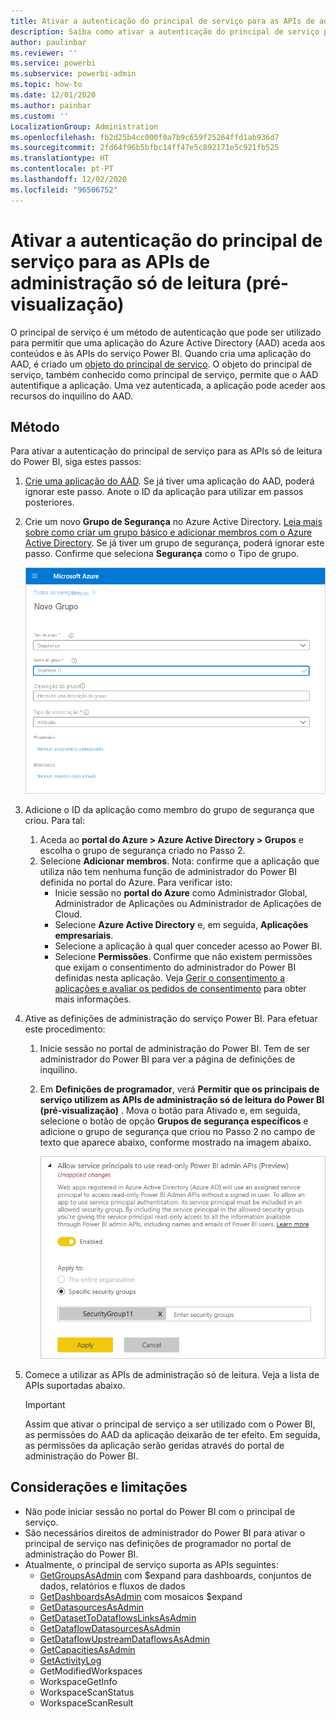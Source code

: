 ```yaml
---
title: Ativar a autenticação do principal de serviço para as APIs de administração só de leitura (pré-visualização)
description: Saiba como ativar a autenticação do principal de serviço para permitir a utilização das APIs de administração só de leitura.
author: paulinbar
ms.reviewer: ''
ms.service: powerbi
ms.subservice: powerbi-admin
ms.topic: how-to
ms.date: 12/01/2020
ms.author: painbar
ms.custom: ''
LocalizationGroup: Administration
ms.openlocfilehash: fb2d25b4cc000f0a7b9c659f25264ffd1ab936d7
ms.sourcegitcommit: 2fd64f96b5bfbc14ff47e5c892171e5c921fb525
ms.translationtype: HT
ms.contentlocale: pt-PT
ms.lasthandoff: 12/02/2020
ms.locfileid: "96506752"
---
```

# <a name="enable-service-principle-authentication-for-read-only-admin-apis-preview"></a>Ativar a autenticação do principal de serviço para as APIs de administração só de leitura (pré-visualização)

O principal de serviço é um método de autenticação que pode ser utilizado para permitir que uma aplicação do Azure Active Directory (AAD) aceda aos conteúdos e às APIs do serviço Power BI.
Quando cria uma aplicação do AAD, é criado um [objeto do principal de serviço](https://docs.microsoft.com/azure/active-directory/develop/app-objects-and-service-principals#service-principal-object). O objeto do principal de serviço, também conhecido como principal de serviço, permite que o AAD autentifique a aplicação. Uma vez autenticada, a aplicação pode aceder aos recursos do inquilino do AAD.

## <a name="method"></a>Método

Para ativar a autenticação do principal de serviço para as APIs só de leitura do Power BI, siga estes passos:

1. [Crie uma aplicação do AAD](https://docs.microsoft.com/azure/active-directory/develop/howto-create-service-principal-portal). Se já tiver uma aplicação do AAD, poderá ignorar este passo. Anote o ID da aplicação para utilizar em passos posteriores. 
2. Crie um novo **Grupo de Segurança** no Azure Active Directory. [Leia mais sobre como criar um grupo básico e adicionar membros com o Azure Active Directory](https://docs.microsoft.com/azure/active-directory/fundamentals/active-directory-groups-create-azure-portal). Se já tiver um grupo de segurança, poderá ignorar este passo.
    Confirme que seleciona **Segurança** como o Tipo de grupo.

    ![Captura de ecrã a mostrar a caixa de diálogo de criação do novo grupo no portal do Azure.](media/read-only-apis-service-principal-auth/azure-portal-new-group-dialog.png)

3. Adicione o ID da aplicação como membro do grupo de segurança que criou. Para tal:
    1. Aceda ao **portal do Azure > Azure Active Directory > Grupos** e escolha o grupo de segurança criado no Passo 2.
    1. Selecione **Adicionar membros**.
    Nota: confirme que a aplicação que utiliza não tem nenhuma função de administrador do Power BI definida no portal do Azure. Para verificar isto: 
       * Inicie sessão no **portal do Azure** como Administrador Global, Administrador de Aplicações ou Administrador de Aplicações de Cloud. 
        * Selecione **Azure Active Directory** e, em seguida, **Aplicações empresariais**. 
        * Selecione a aplicação à qual quer conceder acesso ao Power BI. 
        * Selecione **Permissões**. Confirme que não existem permissões que exijam o consentimento do administrador do Power BI definidas nesta aplicação. Veja [Gerir o consentimento a aplicações e avaliar os pedidos de consentimento](https://docs.microsoft.com/azure/active-directory/manage-apps/manage-consent-requests) para obter mais informações. 
4. Ative as definições de administração do serviço Power BI. Para efetuar este procedimento:
    1. Inicie sessão no portal de administração do Power BI. Tem de ser administrador do Power BI para ver a página de definições de inquilino.
    1. Em **Definições de programador**, verá **Permitir que os principais de serviço utilizem as APIs de administração só de leitura do Power BI (pré-visualização)** . Mova o botão para Ativado e, em seguida, selecione o botão de opção **Grupos de segurança específicos** e adicione o grupo de segurança que criou no Passo 2 no campo de texto que aparece abaixo, conforme mostrado na imagem abaixo.

        ![Captura de ecrã a mostrar a definição de inquilino para permitir principais de serviço.](media/read-only-apis-service-principal-auth/allow-service-principals-tenant-setting.png)

 5. Comece a utilizar as APIs de administração só de leitura. Veja a lista de APIs suportadas abaixo.

    >[!IMPORTANT]
    >Assim que ativar o principal de serviço a ser utilizado com o Power BI, as permissões do AAD da aplicação deixarão de ter efeito. Em seguida, as permissões da aplicação serão geridas através do portal de administração do Power BI.

## <a name="considerations-and-limitations"></a>Considerações e limitações
* Não pode iniciar sessão no portal do Power BI com o principal de serviço.
* São necessários direitos de administrador do Power BI para ativar o principal de serviço nas definições de programador no portal de administração do Power BI.
* Atualmente, o principal de serviço suporta as APIs seguintes:
    * [GetGroupsAsAdmin](https://docs.microsoft.com/rest/api/power-bi/admin/groups_getgroupsasadmin) com $expand para dashboards, conjuntos de dados, relatórios e fluxos de dados 
    * [GetDashboardsAsAdmin](https://docs.microsoft.com/rest/api/power-bi/admin/dashboards_getdashboardsasadmin) com mosaicos $expand
    * [GetDatasourcesAsAdmin](https://docs.microsoft.com/rest/api/power-bi/admin/datasets_getdatasourcesasadmin) 
    * [GetDatasetToDataflowsLinksAsAdmin](https://docs.microsoft.com/rest/api/power-bi/admin/datasets_getdatasettodataflowslinksingroupasadmin)
    * [GetDataflowDatasourcesAsAdmin](https://docs.microsoft.com/rest/api/power-bi/admin/dataflows_getdataflowdatasourcesasadmin) 
    * [GetDataflowUpstreamDataflowsAsAdmin](https://docs.microsoft.com/rest/api/power-bi/admin/dataflows_getupstreamdataflowsingroupasadmin) 
    * [GetCapacitiesAsAdmin](https://docs.microsoft.com/rest/api/power-bi/admin/getcapacitiesasadmin)
    * [GetActivityLog](https://docs.microsoft.com/rest/api/power-bi/admin/getactivityevents)
    * GetModifiedWorkspaces
    * WorkspaceGetInfo
    * WorkspaceScanStatus
    * WorkspaceScanResult

